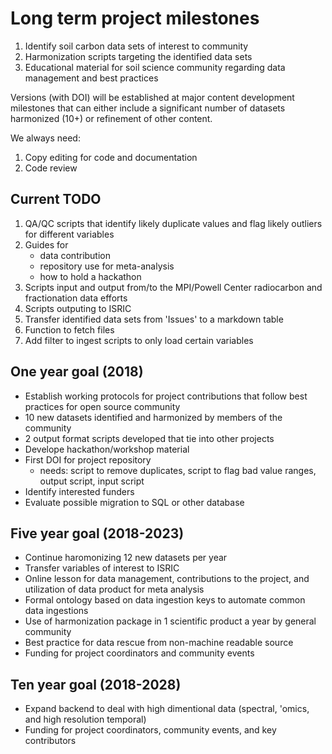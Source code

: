 
# Long term project milestones

1) Identify soil carbon data sets of interest to community
2) Harmonization scripts targeting the identified data sets
3) Educational material for soil science community regarding data management and best practices

Versions (with DOI) will be established at major content development milestones that can either include a significant number of datasets harmonized (10+) or refinement of other content.

We always need:
1) Copy editing for code and documentation
2) Code review

## Current TODO

1) QA/QC scripts that identify likely duplicate values and flag likely outliers for different variables
2) Guides for
    - data contribution
    - repository use for meta-analysis
    - how to hold a hackathon
3) Scripts input and output from/to the MPI/Powell Center radiocarbon and fractionation data efforts
4) Scripts outputing to ISRIC
5) Transfer identified data sets from 'Issues' to a markdown table
6) Function to fetch files
7) Add filter to ingest scripts to only load certain variables


## One year goal (2018)

* Establish working protocols for project contributions that follow best practices for open source community
* 10 new datasets identified and harmonized by members of the community
* 2 output format scripts developed that tie into other projects
* Develope hackathon/workshop material
* First DOI for project repository
  - needs: script to remove duplicates, script to flag bad value ranges, output script, input script
* Identify interested funders
* Evaluate possible migration to SQL or other database

## Five year goal (2018-2023)

* Continue haromonizing 12 new datasets per year
* Transfer variables of interest to ISRIC
* Online lesson for data management, contributions to the project, and utilization of data product for meta analysis
* Formal ontology based on data ingestion keys to automate common data ingestions
* Use of harmonization package in 1 scientific product a year by general community
* Best practice for data rescue from non-machine readable source
* Funding for project coordinators and community events

## Ten year goal (2018-2028)

* Expand backend to deal with high dimentional data (spectral, 'omics, and high resolution temporal)
* Funding for project coordinators, community events, and key contributors

